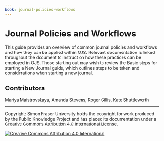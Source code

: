 ```yaml
---
book: journal-policies-workflows
---
```


# Journal Policies and Workflows

This guide provides an overview of common journal policies and workflows and how they can be applied within OJS. Relevant documentation is linked throughout the document to instruct on how these practices can be employed in OJS. Those starting out may wish to review the Basic steps for starting a New Journal guide, which outlines steps to be taken and considerations when starting a new journal.

## Contributors

Mariya Maistrovskaya, Amanda Stevens, Roger Gillis, Kate Shuttleworth

<hr>

Copyright: Simon Fraser University holds the copyright for work produced by the Public Knowledge Project and has placed its documentation under a [Creative Commons Attribution 4.0 International License](https://creativecommons.org/licenses/by/4.0/).

[![](https://licensebuttons.net/l/by/4.0/88x31.png "Creative Commons Attribution 4.0 International")](https://creativecommons.org/licenses/by/4.0/)
